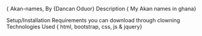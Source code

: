 
{ Akan-names, 
By {Dancan Oduor}
Description
{ My Akan names in ghana}

Setup/Installation Requirements
you can download through clowning
Technologies Used
{ html, bootstrap, css, js & jquery}
